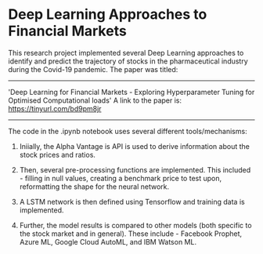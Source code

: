 # Deep Learning Approaches to Financial Markets 

This research project implemented several Deep Learning approaches to identify and predict the trajectory of stocks in the pharmaceutical industry during the   Covid-19 pandemic. The paper was titled: 

------------------------------

'Deep Learning for Financial Markets - Exploring Hyperparameter Tuning for Optimised Computational loads'
A link to the paper is: https://tinyurl.com/bd9pm8jr

------------------------------

The code in the .ipynb notebook uses several different tools/mechanisms: 

1) Iniially, the Alpha Vantage is API is used to derive information about the stock prices and ratios. 

2) Then, several pre-processing functions are implemented. This included - filling in null values, creating a benchmark price to test upon, reformatting the shape for the neural network. 

3) A LSTM network is then defined using Tensorflow and training data is implemented. 

4) Further, the model results is compared to other models (both specific to the stock market and in general). These include - Facebook Prophet, Azure ML, Google Cloud AutoML, and IBM Watson ML. 
